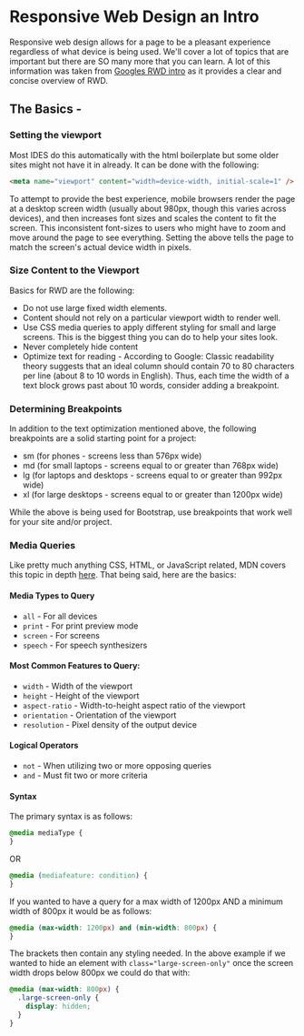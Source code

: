 # Responsive Web Design an Intro

Responsive web design allows for a page to be a pleasant experience regardless of what device is being used. We'll cover a lot of topics that are important but there are SO many more that you can learn. A lot of this information was taken from [Googles RWD intro](https://web.dev/responsive-web-design-basics/) as it provides a clear and concise overview of RWD.

## The Basics -

### Setting the viewport

Most IDES do this automatically with the html boilerplate but some older sites might not have it in already. It can be done with the following:

```html
<meta name="viewport" content="width=device-width, initial-scale=1" />
```

To attempt to provide the best experience, mobile browsers render the page at a desktop screen width (usually about 980px, though this varies across devices), and then increases font sizes and scales the content to fit the screen. This inconsistent font-sizes to users who might have to zoom and move around the page to see everything. Setting the above tells the page to match the screen's actual device width in pixels.

### Size Content to the Viewport

Basics for RWD are the following:

- Do not use large fixed width elements.
- Content should not rely on a particular viewport width to render well.
- Use CSS media queries to apply different styling for small and large screens. This is the biggest thing you can do to help your sites look.
- Never completely hide content
- Optimize text for reading - According to Google: Classic readability theory suggests that an ideal column should contain 70 to 80 characters per line (about 8 to 10 words in English). Thus, each time the width of a text block grows past about 10 words, consider adding a breakpoint.

### Determining Breakpoints

In addition to the text optimization mentioned above, the following breakpoints are a solid starting point for a project:

- sm (for phones - screens less than 576px wide)
- md (for small laptops - screens equal to or greater than 768px wide)
- lg (for laptops and desktops - screens equal to or greater than 992px wide)
- xl (for large desktops - screens equal to or greater than 1200px wide)

While the above is being used for Bootstrap, use breakpoints that work well for your site and/or project.

### Media Queries

Like pretty much anything CSS, HTML, or JavaScript related, MDN covers this topic in depth [here](https://developer.mozilla.org/en-US/docs/Web/CSS/Media_Queries/Using_media_queries). That being said, here are the basics:

#### Media Types to Query

- `all` - For all devices
- `print` - For print preview mode
- `screen` - For screens
- `speech` - For speech synthesizers

#### Most Common Features to Query:

- `width` - Width of the viewport
- `height` - Height of the viewport
- `aspect-ratio` - Width-to-height aspect ratio of the viewport
- `orientation` - Orientation of the viewport
- `resolution` - Pixel density of the output device

#### Logical Operators

- `not` - When utilizing two or more opposing queries
- `and` - Must fit two or more criteria

#### Syntax

The primary syntax is as follows:

```css
@media mediaType {
}
```

OR

```css
@media (mediafeature: condition) {
}
```

If you wanted to have a query for a max width of 1200px AND a minimum width of 800px it would be as follows:

```css
@media (max-width: 1200px) and (min-width: 800px) {
}
```

The brackets then contain any styling needed. In the above example if we wanted to hide an element with `class="large-screen-only"` once the screen width drops below 800px we could do that with:

```css
@media (max-width: 800px) {
  .large-screen-only {
    display: hidden;
  }
}
```

